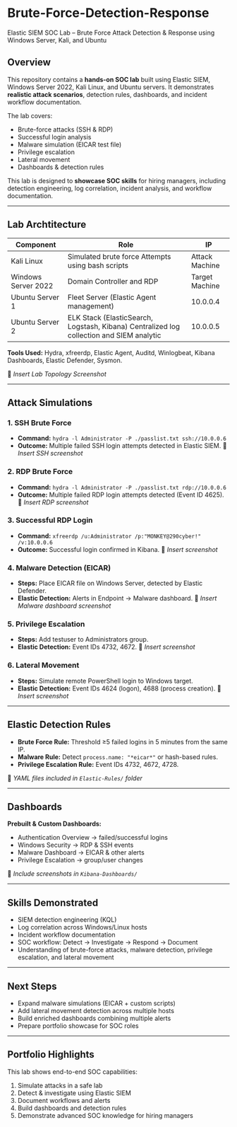 # Brute-Force-Detection-Response
Elastic SIEM SOC Lab – Brute Force Attack Detection &amp; Response using Windows Server, Kali, and Ubuntu
## Overview
This repository contains a **hands-on SOC lab** built using Elastic SIEM, Windows Server 2022, Kali Linux, and Ubuntu servers. It demonstrates **realistic attack scenarios**, detection rules, dashboards, and incident workflow documentation.

The lab covers:
- Brute-force attacks (SSH & RDP)
- Successful login analysis
- Malware simulation (EICAR test file)
- Privilege escalation
- Lateral movement
- Dashboards & detection rules

This lab is designed to **showcase SOC skills** for hiring managers, including detection engineering, log correlation, incident analysis, and workflow documentation.

---

## Lab Archtitecture

| Component | Role | IP |
|-----------|------|----|
| Kali Linux | Simulated brute force Attempts using bash scripts| Attack Machine | 10.0.0.7 |
| Windows Server 2022 | Domain Controller and RDP |Target Machine | 10.0.0.6 |
| Ubuntu Server 1 | Fleet Server (Elastic Agent management) | 10.0.0.4 |
| Ubuntu Server 2 | ELK Stack (ElasticSearch, Logstash, Kibana) Centralized log collection and SIEM analytic| 10.0.0.5 |

**Tools Used:** Hydra, xfreerdp, Elastic Agent, Auditd, Winlogbeat, Kibana Dashboards, Elastic Defender, Sysmon.

📸 *Insert Lab Topology Screenshot*

---

## Attack Simulations

### 1. SSH Brute Force
- **Command:** `hydra -l Administrator -P ./passlist.txt ssh://10.0.0.6`
- **Outcome:** Multiple failed SSH login attempts detected in Elastic SIEM.
📸 *Insert SSH screenshot*

### 2. RDP Brute Force
- **Command:** `hydra -l Administrator -P ./passlist.txt rdp://10.0.0.6`
- **Outcome:** Multiple failed RDP login attempts detected (Event ID 4625).
📸 *Insert RDP screenshot*

### 3. Successful RDP Login
- **Command:** `xfreerdp /u:Administrator /p:"MONKEY@290cyber!" /v:10.0.0.6`
- **Outcome:** Successful login confirmed in Kibana.
📸 *Insert screenshot*

### 4. Malware Detection (EICAR)
- **Steps:** Place EICAR file on Windows Server, detected by Elastic Defender.
- **Elastic Detection:** Alerts in Endpoint → Malware dashboard.
📸 *Insert Malware dashboard screenshot*

### 5. Privilege Escalation
- **Steps:** Add testuser to Administrators group.
- **Elastic Detection:** Event IDs 4732, 4672.
📸 *Insert screenshot*

### 6. Lateral Movement
- **Steps:** Simulate remote PowerShell login to Windows target.
- **Elastic Detection:** Event IDs 4624 (logon), 4688 (process creation).
📸 *Insert screenshot*

---

## Elastic Detection Rules

- **Brute Force Rule:** Threshold ≥5 failed logins in 5 minutes from the same IP.  
- **Malware Rule:** Detect `process.name: "*eicar*"` or hash-based rules.  
- **Privilege Escalation Rule:** Event IDs 4732, 4672, 4728.  

📂 *YAML files included in `Elastic-Rules/` folder*

---

## Dashboards

**Prebuilt & Custom Dashboards:**
- Authentication Overview → failed/successful logins
- Windows Security → RDP & SSH events
- Malware Dashboard → EICAR & other alerts
- Privilege Escalation → group/user changes

📸 *Include screenshots in `Kibana-Dashboards/`*

---

## Skills Demonstrated
- SIEM detection engineering (KQL)
- Log correlation across Windows/Linux hosts
- Incident workflow documentation
- SOC workflow: Detect → Investigate → Respond → Document
- Understanding of brute-force attacks, malware detection, privilege escalation, and lateral movement

---

## Next Steps
- Expand malware simulations (EICAR + custom scripts)
- Add lateral movement detection across multiple hosts
- Build enriched dashboards combining multiple alerts
- Prepare portfolio showcase for SOC roles

---

## Portfolio Highlights
This lab shows end-to-end SOC capabilities:
1. Simulate attacks in a safe lab
2. Detect & investigate using Elastic SIEM
3. Document workflows and alerts
4. Build dashboards and detection rules
5. Demonstrate advanced SOC knowledge for hiring managers
